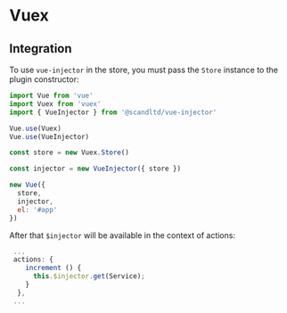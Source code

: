 # Vuex

## Integration

To use `vue-injector` in the store, you must pass the `Store` instance to the plugin constructor:

```js
import Vue from 'vue'
import Vuex from 'vuex'
import { VueInjector } from '@scandltd/vue-injector'

Vue.use(Vuex)
Vue.use(VueInjector)

const store = new Vuex.Store()

const injector = new VueInjector({ store })

new Vue({
  store,
  injector,
  el: '#app'
})
```

After that `$injector` will be available in the context of actions:

```js
 ...
 actions: {
    increment () {
      this.$injector.get(Service);
    }
  },
 ...
```